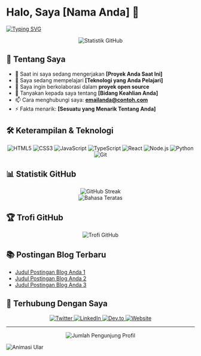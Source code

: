 # Halo, Saya [Nama Anda] 👋

[![Typing SVG](https://readme-typing-svg.herokuapp.com?font=Fira+Code&pause=1000&width=435&lines=Full+Stack+Developer;Penggemar+Open+Source;Selalu+Belajar+Hal+Baru)](https://git.io/typing-svg)

<div align="center">
  <img src="https://github-readme-stats.vercel.app/api?username=namapengguna&show_icons=true&theme=radical" alt="Statistik GitHub" />
</div>

## 🚀 Tentang Saya

- 🔭 Saat ini saya sedang mengerjakan **[Proyek Anda Saat Ini]**
- 🌱 Saya sedang mempelajari **[Teknologi yang Anda Pelajari]**
- 👯 Saya ingin berkolaborasi dalam **proyek open source**
- 💬 Tanyakan kepada saya tentang **[Bidang Keahlian Anda]**
- 📫 Cara menghubungi saya: **emailanda@contoh.com**
- ⚡ Fakta menarik: **[Sesuatu yang Menarik Tentang Anda]**

## 🛠️ Keterampilan & Teknologi

<div align="center">
  <img src="https://img.shields.io/badge/HTML5-E34F26?style=for-the-badge&logo=html5&logoColor=white" alt="HTML5" />
  <img src="https://img.shields.io/badge/CSS3-1572B6?style=for-the-badge&logo=css3&logoColor=white" alt="CSS3" />
  <img src="https://img.shields.io/badge/JavaScript-F7DF1E?style=for-the-badge&logo=javascript&logoColor=black" alt="JavaScript" />
  <img src="https://img.shields.io/badge/TypeScript-007ACC?style=for-the-badge&logo=typescript&logoColor=white" alt="TypeScript" />
  <img src="https://img.shields.io/badge/React-20232A?style=for-the-badge&logo=react&logoColor=61DAFB" alt="React" />
  <img src="https://img.shields.io/badge/Node.js-43853D?style=for-the-badge&logo=node.js&logoColor=white" alt="Node.js" />
  <img src="https://img.shields.io/badge/Python-3776AB?style=for-the-badge&logo=python&logoColor=white" alt="Python" />
  <img src="https://img.shields.io/badge/Git-F05032?style=for-the-badge&logo=git&logoColor=white" alt="Git" />
  <!-- Tambahkan atau ganti dengan keterampilan Anda -->
</div>

## 📊 Statistik GitHub

<div align="center">
  <img src="https://github-readme-streak-stats.herokuapp.com/?user=namapengguna&theme=radical" alt="GitHub Streak" />
</div>

<div align="center">
  <img src="https://github-readme-stats.vercel.app/api/top-langs/?username=namapengguna&layout=compact&theme=radical" alt="Bahasa Teratas" />
</div>

## 🏆 Trofi GitHub

<div align="center">
  <img src="https://github-profile-trophy.vercel.app/?username=namapengguna&theme=radical&no-frame=true&no-bg=false&margin-w=4" alt="Trofi GitHub" />
</div>

## 📚 Postingan Blog Terbaru
<!-- BLOG-POST-LIST:START -->
- [Judul Postingan Blog Anda 1](https://bloganda.com/post1)
- [Judul Postingan Blog Anda 2](https://bloganda.com/post2)
- [Judul Postingan Blog Anda 3](https://bloganda.com/post3)
<!-- BLOG-POST-LIST:END -->

## 🔗 Terhubung Dengan Saya

<div align="center">
  <a href="https://twitter.com/namapengguna">
    <img src="https://img.shields.io/badge/Twitter-1DA1F2?style=for-the-badge&logo=twitter&logoColor=white" alt="Twitter" />
  </a>
  <a href="https://linkedin.com/in/namapengguna">
    <img src="https://img.shields.io/badge/LinkedIn-0077B5?style=for-the-badge&logo=linkedin&logoColor=white" alt="LinkedIn" />
  </a>
  <a href="https://dev.to/namapengguna">
    <img src="https://img.shields.io/badge/Dev.to-0A0A0A?style=for-the-badge&logo=dev.to&logoColor=white" alt="Dev.to" />
  </a>
  <a href="https://bloganda.com">
    <img src="https://img.shields.io/badge/Website-FF5722?style=for-the-badge&logo=blogger&logoColor=white" alt="Website" />
  </a>
</div>

---

<div align="center">
  <img src="https://komarev.com/ghpvc/?username=namapengguna&color=blueviolet&style=flat-square" alt="Jumlah Pengunjung Profil" />
</div>

<!-- Opsional: Tambahkan animasi ular pada grafik kontribusi Anda -->
![Animasi Ular](https://github.com/namapengguna/namapengguna/blob/output/github-contribution-grid-snake.svg)
